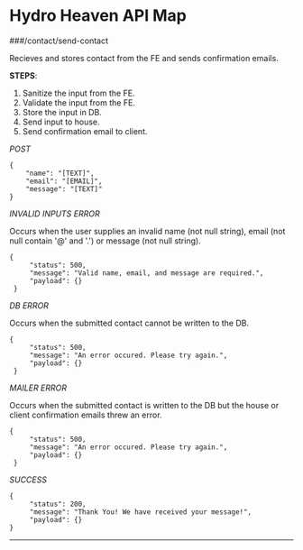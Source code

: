 # Hydro Heaven API Map

###/contact/send-contact

Recieves and stores contact from the FE and sends confirmation emails.

__STEPS__:
1. Sanitize the input from the FE.
2. Validate the input from the FE.
3. Store the input in DB.
4. Send input to house.
5. Send confirmation email to client.

*POST*
````
{
    "name": "[TEXT]",
    "email": "[EMAIL]",
    "message": "[TEXT]"
}
````

*INVALID INPUTS ERROR* 

Occurs when the user supplies an invalid name (not null string), email (not null contain '@' and '.')
or message (not null string).

````
{
     "status": 500,
     "message": "Valid name, email, and message are required.",
     "payload": {}
 }
````

*DB ERROR* 

Occurs when the submitted contact cannot be written to the DB. 

````
{
     "status": 500,
     "message": "An error occured. Please try again.",
     "payload": {}
 }
````

*MAILER ERROR* 

Occurs when the submitted contact is written to the DB but the house or client confirmation
emails threw an error.

````
{
     "status": 500,
     "message": "An error occured. Please try again.",
     "payload": {}
 }
````

*SUCCESS*
```
{
     "status": 200,
     "message": "Thank You! We have received your message!",
     "payload": {}
}
```
 
---